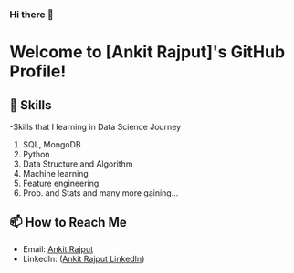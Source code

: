 ### Hi there 👋

# Welcome to [Ankit Rajput]'s GitHub Profile!

## 🌱 Skills

-Skills that I learning in Data Science Journey 
1. SQL, MongoDB
2. Python
3. Data Structure and Algorithm 
4. Machine learning 
5. Feature engineering
6. Prob. and Stats
and many more gaining...

## 📫 How to Reach Me

- Email: [Ankit Rajput](rajputankit72106@gmail.com)
- LinkedIn: ([Ankit Rajput LinkedIn](https://www.linkedin.com/in/ankit-rajput892/))
<!--
**ankitrajput77/ankitrajput77** is a ✨ _special_ ✨ repository because its `README.md` (this file) appears on your GitHub profile.

Here are some ideas to get you started:

- 🔭 I’m currently working on Machine Learning Models
- 🌱 I’m currently learning Data Science
- 😄 Pronouns: He/Him
- ⚡ Fun fact: I take motivation from Rappers
-->
